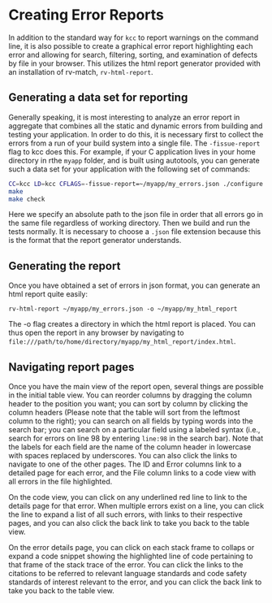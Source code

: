 # Creating Error Reports

In addition to the standard way for `kcc` to report warnings on the command line, it is also possible to create a graphical error report highlighting each error and allowing for search, filtering, sorting, and examination of defects by file in your browser. This utilizes the html report generator provided with an installation of rv-match, `rv-html-report`.

## Generating a data set for reporting

Generally speaking, it is most interesting to analyze an error report in aggregate that combines all the static and dynamic errors from building and testing your application. In order to do this, it is necessary first to collect the errors from a run of your build system into a single file. The `-fissue-report` flag to kcc does this. For example, if your C application lives in your home directory in rthe `myapp` folder, and is built using autotools, you can generate such a data set for your application with the following set of commands:

```bash
CC=kcc LD=kcc CFLAGS=-fissue-report=~/myapp/my_errors.json ./configure
make
make check
```

Here we specify an absolute path to the json file in order that all errors go in the same file regardless of working directory. Then we build and run the tests normally. It is necessary to choose a `.json` file extension because this is the format that the report generator understands.

## Generating the report

Once you have obtained a set of errors in json format, you can generate an html report quite easily:

```
rv-html-report ~/myapp/my_errors.json -o ~/myapp/my_html_report
```

The -o flag creates a directory in which the html report is placed. You can thus open the report in any browser by navigating to `file:///path/to/home/directory/myapp/my_html_report/index.html`.

## Navigating report pages

Once you have the main view of the report open, several things are possible in the initial table view. You can reorder columns by dragging the column header to the position you want; you can sort by column by clicking the column headers (Please note that the table will sort from the leftmost column to the right); you can search on all fields by typing words into the search bar; you can search on a particular field using a labeled syntax (i.e., search for errors on line 98 by entering `line:98` in the search bar). Note that the labels for each field are the name of the column header in lowercase with spaces replaced by underscores. You can also click the links to navigate to one of the other pages. The ID and Error columns link to a detailed page for each error, and the File column links to a code view with all errors in the file highlighted.

On the code view, you can click on any underlined red line to link to the details page for that error. When multiple errors exist on a line, you can click the line to expand a list of all such errors, with links to their respective pages, and you can also click the back link to take you back to the table view.

On the error details page, you can click on each stack frame to collaps or expand a code snippet showing the highlighted line of code pertaining to that frame of the stack trace of the error. You can click the links to the citations to be referred to relevant language standards and code safety standards of interest relevant to the error, and you can click the back link to take you back to the table view.
